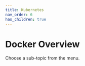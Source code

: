 ```yaml
---
title: Kubernetes
nav_order: 6
has_children: true
---
```


# Docker Overview

Choose a sub-topic from the menu.
